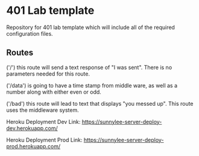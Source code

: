 # 401 Lab template 
Repository for 401 lab template which will include all of the required configuration files.


## Routes 
('/') this route will send a text response of "I was sent". There is no parameters needed for this route.

('/data') is going to have a time stamp from middle ware, as well as a number along with either even or odd.

('/bad') this route will lead to text that displays "you messed up". This route uses the middleware system.

Heroku Deployment Dev Link:  https://sunnylee-server-deploy-dev.herokuapp.com/

Heroku Deployment Prod Link: https://sunnylee-server-deploy-prod.herokuapp.com/
